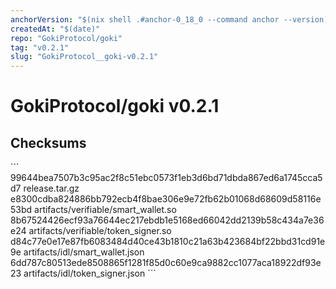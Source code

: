 ```yaml
---
anchorVersion: "$(nix shell .#anchor-0_18_0 --command anchor --version)"
createdAt: "$(date)"
repo: "GokiProtocol/goki"
tag: "v0.2.1"
slug: "GokiProtocol__goki-v0.2.1"
---
```

# GokiProtocol/goki v0.2.1
## Checksums
\`\`\`
99644bea7507b3c95ac2f8c51ebc0573f1eb3d6bd71dbda867ed6a1745cca5d7  release.tar.gz
e8300cdba824886bb792ecb4f8bae306e9e72fb62b01068d68609d58116e53bd  artifacts/verifiable/smart_wallet.so
8b67524426ecf93a76644ec217ebdb1e5168ed66042dd2139b58c434a7e36e24  artifacts/verifiable/token_signer.so
d84c77e0e17e87fb6083484d40ce43b1810c21a63b423684bf22bbd31cd91e9e  artifacts/idl/smart_wallet.json
6dd787c80513ede8508865f1281f85d0c60e9ca9882cc1077aca18922df93e23  artifacts/idl/token_signer.json
\`\`\`
